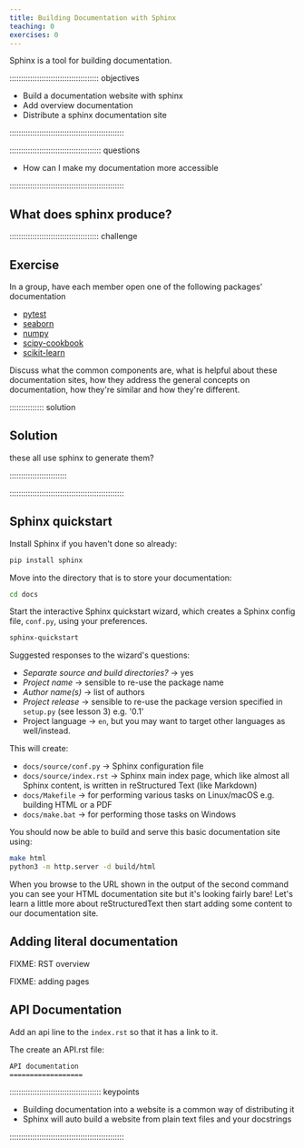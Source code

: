 ```yaml
---
title: Building Documentation with Sphinx
teaching: 0
exercises: 0
---
```


Sphinx is a tool for building documentation.

::::::::::::::::::::::::::::::::::::::: objectives

- Build a documentation website with sphinx
- Add overview documentation
- Distribute a sphinx documentation site

::::::::::::::::::::::::::::::::::::::::::::::::::

:::::::::::::::::::::::::::::::::::::::: questions

- How can I make my documentation more accessible

::::::::::::::::::::::::::::::::::::::::::::::::::

## What does sphinx produce?

:::::::::::::::::::::::::::::::::::::::  challenge

## Exercise

In a group, have each member open one of the following packages' documentation

- [pytest](https://docs.pytest.org/en/latest/)
- [seaborn](https://seaborn.pydata.org/)
- [numpy](https://docs.scipy.org/doc/numpy/reference/)
- [scipy-cookbook](https://scipy-cookbook.readthedocs.io/)
- [scikit-learn](https://scikit-learn.org/stable/)

Discuss what the common components are, what is helpful about these
documentation sites, how they address the general concepts on documentation,
how they're similar and how they're different.

:::::::::::::::  solution

## Solution

these all use sphinx to generate them?



:::::::::::::::::::::::::

::::::::::::::::::::::::::::::::::::::::::::::::::

## Sphinx quickstart

Install Sphinx if you haven't done so already:

```bash
pip install sphinx
```

Move into the directory that is to store your documentation:

```bash
cd docs
```

Start the interactive Sphinx quickstart wizard, which creates a Sphinx config file, `conf.py`, using your preferences.

```bash
sphinx-quickstart
```

Suggested responses to the wizard's questions:

- *Separate source and build directories?* -> yes
- *Project name* -> sensible to re-use the package name
- *Author name(s)* -> list of authors
- *Project release* -> sensible to re-use the package version specified in `setup.py` (see lesson 3) e.g. '0.1'
- Project language -> `en`, but you may want to target other languages as well/instead.

This will create:

- `docs/source/conf.py` -> Sphinx configuration file
- `docs/source/index.rst` -> Sphinx main index page, which like almost all Sphinx content, is written in reStructured Text (like Markdown)
- `docs/Makefile` -> for performing various tasks on Linux/macOS e.g. building HTML or a PDF
- `docs/make.bat` -> for performing those tasks on Windows

You should now be able to build and serve this basic documentation site using:

```bash
make html
python3 -m http.server -d build/html
```

When you browse to the URL shown in the output of the second command
you can see your HTML documentation site but it's looking fairly bare!
Let's learn a little more about reStructuredText then start adding some content to our documentation site.

## Adding literal documentation

FIXME: RST overview

FIXME: adding pages

## API Documentation

Add an api line to the `index.rst` so that it has a link to it.

The create an API.rst file:

```bash
API documentation
==================


```



:::::::::::::::::::::::::::::::::::::::: keypoints

- Building documentation into a website is a common way of distributing it
- Sphinx will auto build a website from plain text files and your docstrings

::::::::::::::::::::::::::::::::::::::::::::::::::


